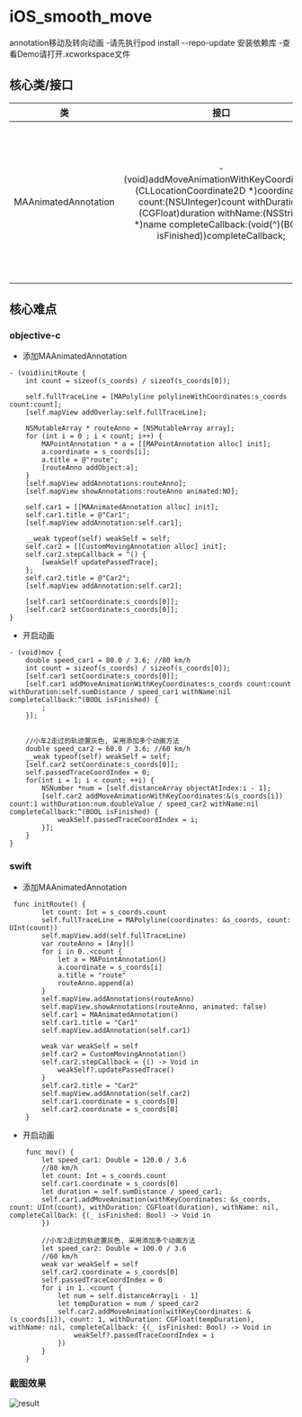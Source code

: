 # iOS_smooth_move
annotation移动及转向动画
-请先执行pod install --repo-update 安装依赖库
-查看Demo请打开.xcworkspace文件

## 核心类/接口 ##
| 类    | 接口  | 说明   | 版本  |
| -----|:-----:|:-----:|:-----:|
| MAAnimatedAnnotation	| - (void)addMoveAnimationWithKeyCoordinates:(CLLocationCoordinate2D *)coordinates count:(NSUInteger)count  withDuration:(CGFloat)duration withName:(NSString *)name completeCallback:(void(^)(BOOL isFinished))completeCallback; | 添加移动动画, 第一个添加的动画以当前coordinate为起始点，沿传入的coordinates点移动，否则以上一个动画终点为起始点 | 4.6.0 | 


## 核心难点 ##
### objective-c
- 添加MAAnimatedAnnotation
```
- (void)initRoute {
    int count = sizeof(s_coords) / sizeof(s_coords[0]);
    
    self.fullTraceLine = [MAPolyline polylineWithCoordinates:s_coords count:count];
    [self.mapView addOverlay:self.fullTraceLine];
    
    NSMutableArray * routeAnno = [NSMutableArray array];
    for (int i = 0 ; i < count; i++) {
        MAPointAnnotation * a = [[MAPointAnnotation alloc] init];
        a.coordinate = s_coords[i];
        a.title = @"route";
        [routeAnno addObject:a];
    }
    [self.mapView addAnnotations:routeAnno];
    [self.mapView showAnnotations:routeAnno animated:NO];
    
    self.car1 = [[MAAnimatedAnnotation alloc] init];
    self.car1.title = @"Car1";
    [self.mapView addAnnotation:self.car1];
    
    __weak typeof(self) weakSelf = self;
    self.car2 = [[CustomMovingAnnotation alloc] init];
    self.car2.stepCallback = ^() {
        [weakSelf updatePassedTrace];
    };
    self.car2.title = @"Car2";
    [self.mapView addAnnotation:self.car2];
    
    [self.car1 setCoordinate:s_coords[0]];
    [self.car2 setCoordinate:s_coords[0]];
}

```
- 开启动画
```
- (void)mov {
    double speed_car1 = 80.0 / 3.6; //80 km/h
    int count = sizeof(s_coords) / sizeof(s_coords[0]);
    [self.car1 setCoordinate:s_coords[0]];
    [self.car1 addMoveAnimationWithKeyCoordinates:s_coords count:count withDuration:self.sumDistance / speed_car1 withName:nil completeCallback:^(BOOL isFinished) {
        ;
    }];
    
    
    //小车2走过的轨迹置灰色, 采用添加多个动画方法
    double speed_car2 = 60.0 / 3.6; //60 km/h
    __weak typeof(self) weakSelf = self;
    [self.car2 setCoordinate:s_coords[0]];
    self.passedTraceCoordIndex = 0;
    for(int i = 1; i < count; ++i) {
        NSNumber *num = [self.distanceArray objectAtIndex:i - 1];
        [self.car2 addMoveAnimationWithKeyCoordinates:&(s_coords[i]) count:1 withDuration:num.doubleValue / speed_car2 withName:nil completeCallback:^(BOOL isFinished) {
            weakSelf.passedTraceCoordIndex = i;
        }];
    }
}
```

### swift
- 添加MAAnimatedAnnotation
```
 func initRoute() {
        let count: Int = s_coords.count
        self.fullTraceLine = MAPolyline(coordinates: &s_coords, count: UInt(count))
        self.mapView.add(self.fullTraceLine)
        var routeAnno = [Any]()
        for i in 0..<count {
            let a = MAPointAnnotation()
            a.coordinate = s_coords[i]
            a.title = "route"
            routeAnno.append(a)
        }
        self.mapView.addAnnotations(routeAnno)
        self.mapView.showAnnotations(routeAnno, animated: false)
        self.car1 = MAAnimatedAnnotation()
        self.car1.title = "Car1"
        self.mapView.addAnnotation(self.car1)
        
        weak var weakSelf = self
        self.car2 = CustomMovingAnnotation()
        self.car2.stepCallback = {() -> Void in
            weakSelf?.updatePassedTrace()
        }
        self.car2.title = "Car2"
        self.mapView.addAnnotation(self.car2)
        self.car1.coordinate = s_coords[0]
        self.car2.coordinate = s_coords[0]
    }
```
- 开启动画
```
    func mov() {
        let speed_car1: Double = 120.0 / 3.6
        //80 km/h
        let count: Int = s_coords.count
        self.car1.coordinate = s_coords[0]
        let duration = self.sumDistance / speed_car1;
        self.car1.addMoveAnimation(withKeyCoordinates: &s_coords, count: UInt(count), withDuration: CGFloat(duration), withName: nil, completeCallback: {(_ isFinished: Bool) -> Void in
        })
        
        //小车2走过的轨迹置灰色, 采用添加多个动画方法
        let speed_car2: Double = 100.0 / 3.6
        //60 km/h
        weak var weakSelf = self
        self.car2.coordinate = s_coords[0]
        self.passedTraceCoordIndex = 0
        for i in 1..<count {
            let num = self.distanceArray[i - 1]
            let tempDuration = num / speed_car2
            self.car2.addMoveAnimation(withKeyCoordinates: &(s_coords[i]), count: 1, withDuration: CGFloat(tempDuration), withName: nil, completeCallback: {(_ isFinished: Bool) -> Void in
                weakSelf?.passedTraceCoordIndex = i
            })
        }
    }

```

### 截图效果

![result](https://raw.githubusercontent.com/amap-demo/iOS-smooth-move/master/ios_movingAnnotation_demo.png)
